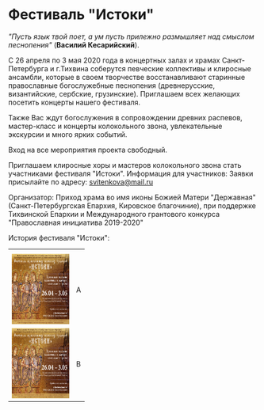# Фестиваль "Истоки"

<i>"Пусть язык твой поет, а ум пусть прилежно размышляет над смыслом песнопения"</i> (<b>Василий Кесарийский</b>). 

С 26 апреля по 3 мая 2020 года в концертных залах и храмах Санкт-Петербурга и г.Тихвина соберутся певческие коллективы и клиросные ансамбли, которые в своем творчестве восстанавливают старинные православные богослужебные песнопения (древнерусские, византийские, сербские, грузинские). Приглашаем всех желающих посетить концерты нашего фестиваля. 

Также Вас ждут богослужения в сопровождении древних распевов, мастер-класс и концерты колокольного звона, увлекательные экскурсии и много ярких событий. 

Вход на все мероприятия проекта свободный.

Приглашаем клиросные хоры и мастеров колокольного звона стать участниками фестиваля "Истоки". 
Информация для участников:
Заявки присылайте по адресу: svitenkova@mail.ru

Организатор: Приход храма во имя иконы Божией Матери "Державная" (Санкт-Петербургская Епархия, Кировское благочиние), при поддержке Тихвинской Епархии и Международного грантового конкурса "Православная инициатива 2019-2020" 

История фестиваля "Истоки":

<div>
<table style="width:100%">
  <col width="130">
  <col width="*">
  <tr>
    <th></th>
    <th></th>
  </tr>
  <tr>
    <td><img src="https://raw.githubusercontent.com/Max1992/fde-storage/master/pictures/afisha.jpg" height="142" width="142"></td>
    <td>
		A
	</td>
  </tr>
  <tr>
    <td><img src="https://raw.githubusercontent.com/Max1992/fde-storage/master/pictures/afisha.jpg" height="142" width="142"></td>
    <td>
	B
	</td>
  </tr>
</table>
</div>
